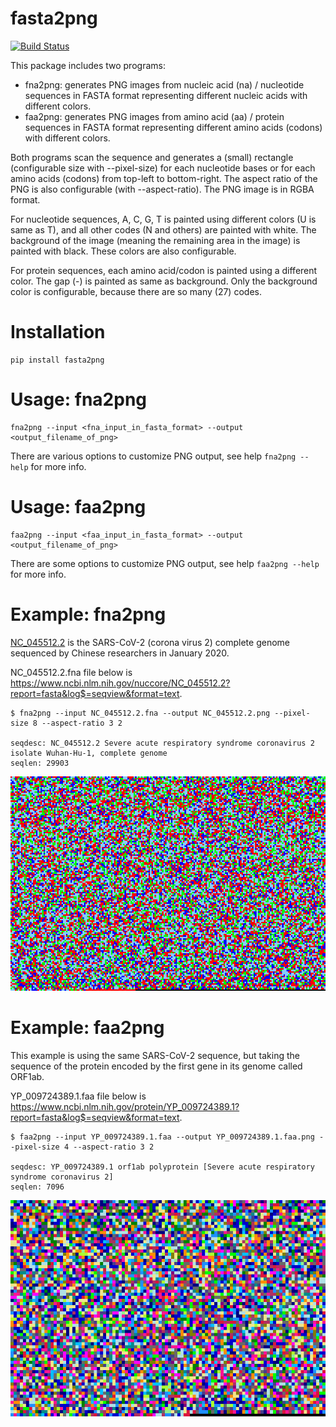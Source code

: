 
# fasta2png

[![Build Status](https://travis-ci.com/metebalci/fasta2png.svg?branch=master)](https://travis-ci.com/metebalci/fasta2png)

This package includes two programs:

- fna2png: generates PNG images from nucleic acid (na) / nucleotide sequences in FASTA format representing different nucleic acids with different colors.
- faa2png: generates PNG images from amino acid (aa) / protein sequences in FASTA format representing different amino acids (codons) with different colors.

Both programs scan the sequence and generates a (small) rectangle (configurable size with --pixel-size) for each nucleotide bases or for each amino acids (codons) from top-left to bottom-right. The aspect ratio of the PNG is also configurable (with --aspect-ratio). The PNG image is in RGBA format.

For nucleotide sequences, A, C, G, T is painted using different colors (U is same as T), and all other codes (N and others) are painted with white. The background of the image (meaning the remaining area in the image) is painted with black. These colors are also configurable.

For protein sequences, each amino acid/codon is painted using a different color. The gap (-) is painted as same as background. Only the background color is configurable, because there are so many (27) codes.

# Installation

```
pip install fasta2png
```

# Usage: fna2png

```
fna2png --input <fna_input_in_fasta_format> --output <output_filename_of_png>
```

There are various options to customize PNG output, see help `fna2png --help` for more info.

# Usage: faa2png

```
faa2png --input <faa_input_in_fasta_format> --output <output_filename_of_png>
```

There are some options to customize PNG output, see help `faa2png --help` for more info.

# Example: fna2png

[NC_045512.2](https://www.ncbi.nlm.nih.gov/nuccore/NC_045512) is the SARS-CoV-2 (corona virus 2) complete genome sequenced by Chinese researchers in January 2020.

NC_045512.2.fna file below is https://www.ncbi.nlm.nih.gov/nuccore/NC_045512.2?report=fasta&log$=seqview&format=text.

```
$ fna2png --input NC_045512.2.fna --output NC_045512.2.png --pixel-size 8 --aspect-ratio 3 2

seqdesc: NC_045512.2 Severe acute respiratory syndrome coronavirus 2 isolate Wuhan-Hu-1, complete genome
seqlen: 29903
```

![NC_045512.2.fna.png](NC_045512.2.fna.png)

# Example: faa2png

This example is using the same SARS-CoV-2 sequence, but taking the sequence of the protein encoded by the first gene in its genome called ORF1ab.

YP_009724389.1.faa file below is https://www.ncbi.nlm.nih.gov/protein/YP_009724389.1?report=fasta&log$=seqview&format=text.

```
$ faa2png --input YP_009724389.1.faa --output YP_009724389.1.faa.png --pixel-size 4 --aspect-ratio 3 2

seqdesc: YP_009724389.1 orf1ab polyprotein [Severe acute respiratory syndrome coronavirus 2]
seqlen: 7096
```

![YP_009724389.1.faa.png](YP_009724389.1.faa.png)
